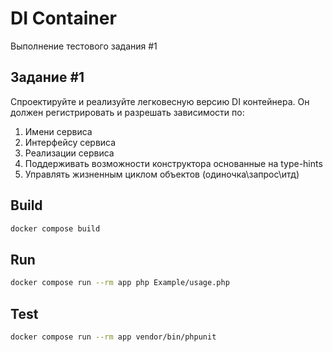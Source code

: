 # DI Container
Выполнение тестового задания #1

## Задание #1
Спроектируйте и реализуйте легковесную версию DI контейнера.
Он должен регистрировать и разрешать зависимости по:
1. Имени сервиса
2. Интерфейсу сервиса
3. Реализации сервиса
4. Поддерживать возможности конструктора основанные на type-hints
5. Управлять жизненным циклом объектов (одиночка\запрос\итд)

## Build
```bash
docker compose build
```

## Run
```bash
docker compose run --rm app php Example/usage.php
```

## Test
```bash
docker compose run --rm app vendor/bin/phpunit
```
